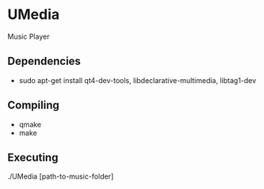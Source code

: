 UMedia
======

Music Player

## Dependencies

-  sudo apt-get install qt4-dev-tools, libdeclarative-multimedia, libtag1-dev


## Compiling

-  qmake
-  make


## Executing

./UMedia [path-to-music-folder]
